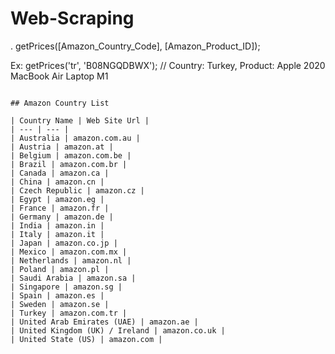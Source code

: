 # Web-Scraping
.
getPrices([Amazon_Country_Code], [Amazon_Product_ID]);

Ex:
getPrices('tr', 'B08NGQDBWX'); // Country: Turkey, Product: Apple 2020 MacBook Air Laptop M1
```

## Amazon Country List

| Country Name | Web Site Url |
| --- | --- |
| Australia | amazon.com.au |
| Austria | amazon.at |
| Belgium | amazon.com.be |
| Brazil | amazon.com.br |
| Canada | amazon.ca |
| China | amazon.cn |
| Czech Republic | amazon.cz |
| Egypt | amazon.eg |
| France | amazon.fr |
| Germany | amazon.de |
| India | amazon.in |
| Italy | amazon.it |
| Japan | amazon.co.jp |
| Mexico | amazon.com.mx |
| Netherlands | amazon.nl |
| Poland | amazon.pl |
| Saudi Arabia | amazon.sa |
| Singapore | amazon.sg |
| Spain | amazon.es |
| Sweden | amazon.se |
| Turkey | amazon.com.tr |
| United Arab Emirates (UAE) | amazon.ae |
| United Kingdom (UK) / Ireland | amazon.co.uk |
| United State (US) | amazon.com |
